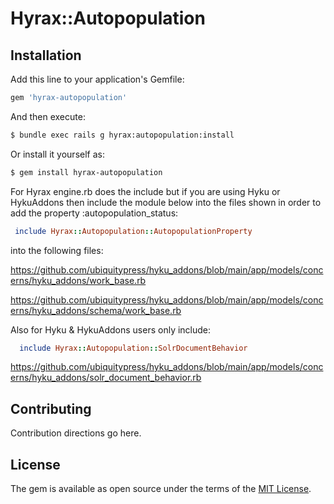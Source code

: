 # Hyrax::Autopopulation

## Installation
Add this line to your application's Gemfile:

```ruby
gem 'hyrax-autopopulation'
```

And then execute:
```bash
$ bundle exec rails g hyrax:autopopulation:install
```

Or install it yourself as:
```bash
$ gem install hyrax-autopopulation
```

For Hyrax engine.rb does the include but if you are using Hyku or HykuAddons then include the module below into the files shown in order
to add the property :autopopulation_status:
````ruby
 include Hyrax::Autopopulation::AutopopulationProperty
````

into the following files:

https://github.com/ubiquitypress/hyku_addons/blob/main/app/models/concerns/hyku_addons/work_base.rb

https://github.com/ubiquitypress/hyku_addons/blob/main/app/models/concerns/hyku_addons/schema/work_base.rb


Also for Hyku & HykuAddons users only include:
````ruby
  include Hyrax::Autopopulation::SolrDocumentBehavior
````

https://github.com/ubiquitypress/hyku_addons/blob/main/app/models/concerns/hyku_addons/solr_document_behavior.rb

## Contributing
Contribution directions go here.

## License
The gem is available as open source under the terms of the [MIT License](https://opensource.org/licenses/MIT).
